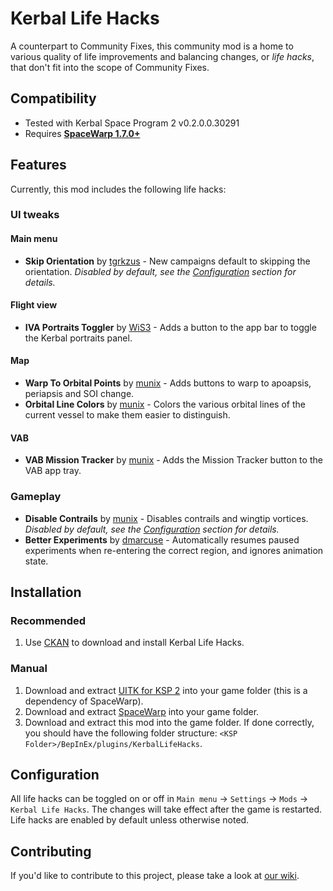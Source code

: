 # Kerbal Life Hacks
A counterpart to Community Fixes, this community mod is a home to various quality of life improvements and balancing
changes, or _life hacks_, that don't fit into the scope of Community Fixes.
## Compatibility
- Tested with Kerbal Space Program 2 v0.2.0.0.30291
- Requires **[SpaceWarp 1.7.0+](https://github.com/SpaceWarpDev/SpaceWarp/releases/)**
## Features
Currently, this mod includes the following life hacks:
### UI tweaks
#### Main menu
- **Skip Orientation** by [tgrkzus](https://github.com/tgrkzus) - New campaigns default to skipping the orientation.
  *Disabled by default, see the [Configuration](#Configuration) section for details.*
#### Flight view
- **IVA Portraits Toggler** by [WiS3](https://github.com/WiS3) - Adds a button to the app bar to toggle the Kerbal
  portraits panel.
#### Map
- **Warp To Orbital Points** by [munix](https://github.com/jan-bures) - Adds buttons to warp to apoapsis, periapsis and
  SOI change.
- **Orbital Line Colors** by [munix](https://github.com/jan-bures) - Colors the various orbital lines of the current
  vessel to make them easier to distinguish.
#### VAB
- **VAB Mission Tracker** by [munix](https://github.com/jan-bures) - Adds the Mission Tracker button to the VAB app
  tray.
### Gameplay
- **Disable Contrails** by [munix](https://github.com/jan-bures) - Disables contrails and wingtip vortices. *Disabled by
  default, see the [Configuration](#Configuration) section for details.*
- **Better Experiments** by [dmarcuse](https://github.com/dmarcuse) - Automatically resumes paused experiments when
  re-entering the correct region, and ignores animation state.
## Installation
### Recommended
1. Use [CKAN](https://github.com/KSP-CKAN/CKAN/releases/latest) to download and install Kerbal Life Hacks.
### Manual
1. Download and extract [UITK for KSP 2](https://github.com/UitkForKsp2/UitkForKsp2/releases) into your game folder
   (this is a dependency of SpaceWarp).
2. Download and extract [SpaceWarp](https://github.com/SpaceWarpDev/SpaceWarp/releases) into your game folder.
3. Download and extract this mod into the game folder. If done correctly, you should have the following folder 
   structure: `<KSP Folder>/BepInEx/plugins/KerbalLifeHacks`.
## Configuration
All life hacks can be toggled on or off in `Main menu` -> `Settings` -> `Mods` -> `Kerbal Life Hacks`. The changes will
take effect after the game is restarted. Life hacks are enabled by default unless otherwise noted.
## Contributing
If you'd like to contribute to this project, please take a look at
[our wiki](https://github.com/KSP2Community/KerbalLifeHacks/wiki/Adding-your-hack).